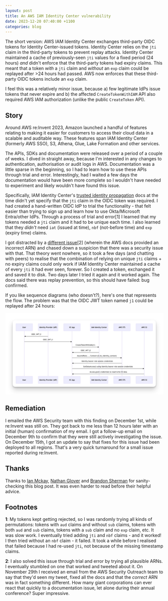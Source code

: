 ```yaml
---
layout: post
title: An AWS IAM Identity Center vulnerability
date: 2023-12-20 07:40:00 +1100
categories: blog
---
```


The short version: AWS IAM Identity Center exchanges third-party OIDC tokens
for Identity Center-issued tokens. Identity Center relies on the `jti` claim in the 
third-party tokens to prevent replay attacks. Identity Center maintained a cache of 
previously-seen `jti` values for a fixed period (24 hours) _and_ didn't enforce that 
the third-party tokens had expiry claims. This meant that a token _with_ a `jti` 
claim and _without_ an `exp` claim could be replayed after >24 hours had passed. 
AWS now enforces that these third-party OIDC tokens include an `exp` claim.

I feel this was a relatively minor issue, because a) few legitimate IdPs issue 
tokens that never expire and b) the affected `CreateTokenWithIAM` API also 
required AWS IAM authorization (unlike the public `CreateToken` API). 

## Story

Around AWS re:Invent 2023, Amazon launched a handful of features relating to 
making it easier for customers to access their cloud data in a scalable and 
auditable way. These features span IAM Identity Center (formerly AWS SSO), S3, 
Athena, Glue, Lake Formation and other services. 

The APIs, SDKs and documentation were released over a period of a couple of weeks.
I dived in straight away, because I'm interested in any changes to authentication,
authorisation or audit logs in AWS. Documentation was a little sparse in the 
beginning, so I had to learn how to use these APIs through trial and error. 
Interestingly,  had I waited a few days the documentation would have been more 
complete so I  wouldn't have needed to experiment and likely wouldn't have found 
this issue.

Specifically, IAM Identity Center's [trusted identity propagation][tip-docs] docs
at the time didn't yet specify that the `jti` claim in the OIDC token was required.
I had created a hand-written OIDC IdP to trial the functionality - that felt 
easier than trying to sign up and learn how to use Okta/Microsoft Entra/other IdPs.
Through a process of trial and error[1] I learned that my tokens needed a `jti` 
claim and it had to be unique each time. I also learned that they *didn't* need 
`iat` (issued at time), `nbf` (not-before time) and `exp` (expiry time) claims. 

I got distracted by a [different issue][tweet][2] (wherein the AWS docs provided
an incorrect ARN) and chased down a suspicion that there was a security issue 
with that. That theory went nowhere, so it took a few days (and chatting with 
peers) to realise that the combination of relying on unique `jti` claims + no 
expiry claims could only work if IAM Identity Center maintained a cache of 
every `jti` it had ever seen, forever. So I created a token, exchanged it and 
saved it to disk. Two days later I tried it again and it worked again. The docs 
said there was replay prevention, so this should have failed: bug confirmed.

If you like sequence diagrams (who doesn't?), here's one that represents the flow.
The problem was that the OIDC JWT token named `j1` could be replayed after 24 
hours:

![sequence diagram](/assets/2023-12-09-sequence-diagram.png)

## Remediation

I emailed the AWS Security team with this finding on December 1st, while re:Invent
was still on. They got back to me less than 12 hours later with an initial (human)
confirmation of my email. I got a follow-up email on December 9th to confirm that
they were still actively investigating the issue. On December 15th, I got an update
to say that fixes for this issue had been deployed to all regions. That's a very
quick turnaround for a small issue reported during re:Invent.

## Thanks

Thanks to [Ian Mckay][ian], [Nathan Glover][nathan] and [Brandon Sherman][brandon]
for sanity-checking this blog post. It was even harder to read before their helpful
advice.

## Footnotes

**1**: My tokens kept getting rejected, so I was randomly trying all kinds of 
permutations: tokens with `aud` claims and without `sub` claims, tokens with 
both `aud` and  `sub` claims, tokens with a `sub` claim and no `exp` claim, etc. 
It was slow work. I eventually tried adding `jti` and `nbf` claims - and it worked! 
I then tried without an `nbf` claim - it failed. It took a while before I realised 
that failed because I had re-used `jti`, not because of the missing timestamp
claims.

**2**: I also solved this issue through trial and error by trying all plausible
ARNs. I eventually stumbled on one that worked and tweeted about it. On November
29th I received an email from the AWS Security Outreach team to say that they'd
seen my tweet, fixed all the docs and that the *correct* ARN was in fact something
different. How many giant corporations can ever react that quickly to a 
documentation issue, let alone during their annual conference? Super impressive. 

[tip-docs]: https://docs.aws.amazon.com/singlesignon/latest/userguide/using-apps-with-trusted-token-issuer.html
[tweet]: https://twitter.com/__steele/status/1729382775202144670
[ian]: https://twitter.com/iann0036
[nathan]: https://twitter.com/nathangloverAUS
[brandon]: https://social.securitytheater.net/@spaceinvader
